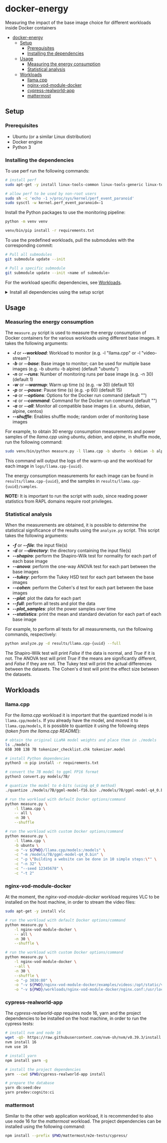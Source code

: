 # docker-energy

Measuring the impact of the base image choice for different workloads inside Docker containers

-   [docker-energy](#docker-energy)
    -   [Setup](#setup)
        -   [Prerequisites](#prerequisites)
        -   [Installing the dependencies](#installing-the-dependencies)
    -   [Usage](#usage)
        -   [Measuring the energy consumption](#measuring-the-energy-consumption)
        -   [Statistical analysis](#statistical-analysis)
    -   [Workloads](#workloads)
        -   [llama.cpp](#llamacpp)
        -   [nginx-vod-module-docker](#nginx-vod-module-docker)
        -   [cypress-realworld-app](#cypress-realworld-app)
        -   [mattermost](#mattermost)

## Setup

### Prerequisites

-   Ubuntu (or a similar Linux distribution)
-   Docker engine
-   Python 3

### Installing the dependencies

To use perf run the following commands:

```bash
# install perf
sudo apt-get -y install linux-tools-common linux-tools-generic linux-tools-`uname -r`

# allow perf to be used by non-root users
sudo sh -c 'echo -1 >/proc/sys/kernel/perf_event_paranoid'
sudo sysctl -w kernel.perf_event_paranoid=-1
```

Install the Python packages to use the monitoring pipeline:

```bash
python -m venv venv

venv/bin/pip install -r requirements.txt
```

To use the predefined workloads, pull the submodules with the corresponding commit:

```bash
# Pull all submodules
git submodule update --init

# Pull a specific submodule
git submodule update --init <name of submodule>
```

For the workload specific dependencies, see [Workloads](#workloads).

<details>
  <summary>Install all dependencies using the setup script</summary>

To install the necessary dependencies, use the `setup` script by running the following command:

```bash
sudo bash setup
```

This `setup` script installs the following dependencies:

-   The following git submodules:
    -   [llama.cpp](https://github.com/ggerganov/llama.cpp)
    -   [nginx-vod-module-docker](https://github.com/nytimes/nginx-vod-module-docker)
    -   [cypress-realworld-app](https://github.com/cypress-io/cypress-realworld-app)
-   The following Linux packages:
    -   linux-tools-common
    -   linux-tools-generic
    -   vlc
    -   python3.10-venv
-   nvm, node v16, and yarn
-   The following Python packages:
    -   matplotlib
    -   numpy
    -   pandas
    -   scipy
    -   statsmodels
    -   seaborn
    -   PyQt5

</details>

## Usage

### Measuring the energy consumption

The `measure.py` script is used to measure the energy consumption of Docker containers for the various workloads using different base images.
It takes the following arguments:

-   **_-l_** or **_--workload_**: Workload to monitor (e.g. -l "llama.cpp" or -l "video-stream")
-   **_-b_** or **_--base_**: Base image to monitor; can be used for multiple base images (e.g. -b ubuntu -b alpine) (default "ubuntu")
-   **_-n_** or **_--runs_**: Number of monitoring runs per base image (e.g. -n 30) (default 1)
-   **_-w_** or **_--warmup_**: Warm up time (s) (e.g. -w 30) (default 10)
-   **_-p_** or **_--pause_**: Pause time (s) (e.g. -p 60) (default 15)
-   **_-o_** or **_--options_**: Options for the Docker run command (default "")
-   **_-c_** or **_--command_**: Command for the Docker run command (default "")
-   **_-a_** or **_--all_**: Monitor all compatible base images (i.e. ubuntu, debian, alpine, centos)
-   **_--shuffle_**: Enables shuffle mode; random order of monitoring base images

For example, to obtain 30 energy consumption measurements and power samples of the _llama.cpp_ using _ubuntu_, _debian_, and _alpine_, in shuffle mode, run the following command:

```bash
sudo venv/bin/python measure.py -l llama.cpp -b ubuntu -b debian -b alpine -n 30 --shuffle
```

This command will output the logs of the warm-up and the workload for each image in `logs/llama.cpp-{uuid}`.

The energy consumption measurements for each image can be found in `results/llama.cpp-{uuid}`, and the samples in `results/llama.cpp-{uuid}/samples`.

**NOTE:** It is important to run the script with _sudo_, since reading power statistics from RAPL domains require root privileges.

### Statistical analysis

When the measurements are obtained, it is possible to determine the statistical significance of the results using the `analyze.py` script. This script takes the following arguments:

-   **_-f_** or **_--file_**: the input file(s)
-   **_-d_** or _**--directory**_: the directory containing the input file(s)
-   **_--shapiro_**: perform the Shapiro-Wilk test for normality for each part of each base image
-   **_--anova_**: perform the one-way ANOVA test for each part between the base images
-   **_--tukey_**: perform the Tukey HSD test for each part between the base images
-   **_--cohen_**: perform the Cohen's d test for each part between the base images
-   **_--plot_**: plot the data for each part
-   **_--full_**: perform all tests and plot the data
-   **_--plot_samples_**: plot the power samples over time
-   **_--statistics_**: print the mean and standard deviation for each part of each base image

For example, to perform all tests for all measurements, run the following commands, respectively:

```bash
python analyze.py -d results/llama.cpp-{uuid} --full
```

The Shapiro-Wilk test will print _False_ if the data is normal, and _True_ if it is not.
The ANOVA test will print _True_ if the means are significantly different, and _False_ if they are not.
The Tukey test will print the actual differences between the datasets.
The Cohen's d test will print the effect size between the datasets.

## Workloads

### llama.cpp

For the _llama.cpp_ workload it is important that the quantized model is in `llama.cpp/models`. If you already have the model, and moved it to `llama.cpp/models`, it is possible to quantize it using the following steps (_taken from the llama.cpp README_):

```bash
# obtain the original LLaMA model weights and place them in ./models
ls ./models
65B 30B 13B 7B tokenizer_checklist.chk tokenizer.model

# install Python dependencies
python3 -m pip install -r requirements.txt

# convert the 7B model to ggml FP16 format
python3 convert.py models/7B/

# quantize the model to 4-bits (using q4_0 method)
./quantize ./models/7B/ggml-model-f16.bin ./models/7B/ggml-model-q4_0.bin q4_0
```

```bash
# run the workload with default Docker options/command
python measure.py \
    -l llama.cpp \
    -- all \
    -n 30 \
    --shuffle
```

```bash
# run the workload with custom Docker options/command
python measure.py \
    -l llama.cpp \
    -b ubuntu \
    -o "-v ${PWD}/llama.cpp/models:/models" \
    -c "-m /models/7B/ggml-model-q4_0.bin" \
    -c "-p \"Building a website can be done in 10 simple steps:\"" \
    -c "-n 32" \
    -c "--seed 12345678" \
    -c "-t 2"
```

### nginx-vod-module-docker

At the moment, the _nginx-vod-module-docker_ workload requires VLC to be installed on the host machine, in order to stream the video files:

```bash
sudo apt-get -y install vlc
```

```bash
# run the workload with default Docker options/command
python measure.py \
    -l nginx-vod-module-docker \
    -- all \
    -n 30 \
    --shuffle \
```

```bash
# run the workload with custom Docker options/command
python measure.py \
    -l nginx-vod-module-docker \
    --all \
    -n 30 \
    --shuffle \
    -o "-p 3030:80" \
    -o "-v ${PWD}/nginx-vod-module-docker/examples/videos:/opt/static/videos" \
    -o "-v ${PWD}/workloads/nginx-vod-module-docker/nginx.conf:/usr/local/nginx/conf/nginx.conf"
```

### cypress-realworld-app

The _cypress-realworld-app_ requires node 16, yarn and the project dependencies to be installed on the host machine, in order to run the cypress tests:

```bash
# install nvm and node 16
wget -qO- https://raw.githubusercontent.com/nvm-sh/nvm/v0.39.3/install.sh | bash
nvm install 16
nvm use 16

# install yarn
npm install yarn -g

# install the project dependencies
yarn --cwd $PWD/cypress-realworld-app install

# prepare the database
yarn db:seed:dev
yarn predev:cognito:ci
```

### mattermost

Similar to the other web application workload, it is recommended to also use node 16 for the _mattermost_ workload. The project dependencies can be installed using the following command:

```bash
npm install --prefix $PWD/mattermost/e2e-tests/cypress/
```
